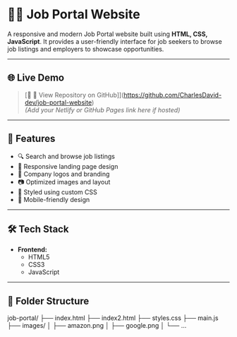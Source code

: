 # 🧑‍💼 Job Portal Website

A responsive and modern Job Portal website built using **HTML, CSS, JavaScript**. It provides a user-friendly interface for job seekers to browse job listings and employers to showcase opportunities.

---

## 🌐 Live Demo

> [🔗 🔗 View Repository on GitHub]](https://github.com/CharlesDavid-dev/job-portal-website)  
*(Add your Netlify or GitHub Pages link here if hosted)*

---

## 📌 Features

- 🔍 Search and browse job listings
- 🧾 Responsive landing page design
- 🏢 Company logos and branding
- 📷 Optimized images and layout
- 🎨 Styled using custom CSS
- 📱 Mobile-friendly design

---

## 🛠 Tech Stack

- **Frontend:**  
  - HTML5  
  - CSS3  
  - JavaScript 

---

## 📁 Folder Structure

job-portal/
├── index.html
├── index2.html
├── styles.css
├── main.js
├── images/
│ ├── amazon.png
│ ├── google.png
│ └── ...



